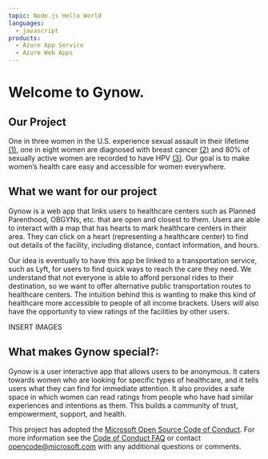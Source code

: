 ```yaml
---
topic: Node.js Hello World
languages:
  - javascript
products:
  - Azure App Service
  - Azure Web Apps
---
```


# Welcome to Gynow.

## Our Project
One in three women in the U.S. experience sexual assault in their lifetime [(1)](https://www.nsvrc.org/statistics), one in eight women are diagnosed with breast cancer [(2)](https://ww5.komen.org/Breastcancer/Understandingrisk.html) and 80% of sexually active women are recorded to have HPV [(3)](https://my.clevelandclinic.org/health/diseases/11901-hpv-human-papilloma-virus). Our goal is to make women’s health care easy and accessible for women everywhere.

## What we want for our project
Gynow is a web app that links users to healthcare centers such as Planned Parenthood, OBGYNs, etc. that are open and closest to them. Users are able to interact with a map that has hearts to mark healthcare centers in their area. They can click on a heart (representing a healthcare center) to find out details of the facility, including distance, contact information, and hours.

Our idea is eventually to have this app be linked to a transportation service, such as Lyft, for users to find quick ways to reach the care they need. We understand that not everyone is able to afford personal rides to their destination, so we want to offer alternative public transportation routes to healthcare centers. The intuition behind this is wanting to make this kind of healthcare more accessible to people of all income brackets. Users will also have the opportunity to view ratings of the facilities by other users.

INSERT IMAGES

## What makes Gynow special?:
Gynow is a user interactive app that allows users to be anonymous. It caters towards women who are looking for specific types of healthcare, and it tells users what they can find for immediate attention. It also provides a safe space in which women can read ratings from people who have had similar experiences and intentions as them. This builds a community of trust, empowerment, support, and health.


This project has adopted the [Microsoft Open Source Code of Conduct](https://opensource.microsoft.com/codeofconduct/). For more information see the [Code of Conduct FAQ](https://opensource.microsoft.com/codeofconduct/faq/) or contact [opencode@microsoft.com](mailto:opencode@microsoft.com) with any additional questions or comments.
